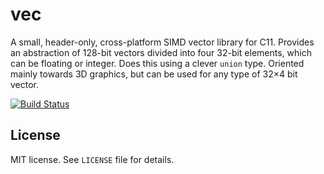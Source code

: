 # vec

A small, header-only, cross-platform SIMD vector library for C11. Provides an
abstraction of 128-bit vectors divided into four 32-bit elements, which can be
floating or integer. Does this using a clever `union` type. Oriented mainly
towards 3D graphics, but can be used for any type of 32×4 bit vector.

[![Build Status](https://travis-ci.org/aklomp/vec.svg)](https://travis-ci.org/aklomp/vec)

## License

MIT license. See `LICENSE` file for details.
